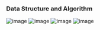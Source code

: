 ### Data Structure and Algorithm
![image](https://github.com/15529343201/JAVA/blob/master/screenshots/1.PNG)
![image](https://github.com/15529343201/JAVA/blob/master/screenshots/2.PNG)
![image](https://github.com/15529343201/JAVA/blob/master/screenshots/3.PNG)
![image](https://github.com/15529343201/JAVA/blob/master/screenshots/4.PNG)
